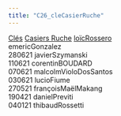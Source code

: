 ```yaml
---
title: "C26_cleCasierRuche"
---
```


[Clés](notes/equipements/cles/C_Clés.md) [Casiers Ruche](notes/equipements/consommables/C_CasierRuche.md) [loïcRossero](notes/utilisateurs/beneficiaires/loïcRossero.md)\
emericGonzalez\
280621 javierSzymanski\
110621 corentinBOUDARD\
070621 malcolmVioloDosSantos\
030621 lucioFiume\
270521 françoisMaëlMakang\
190421 danielPreviti\
040121 thibaudRossetti